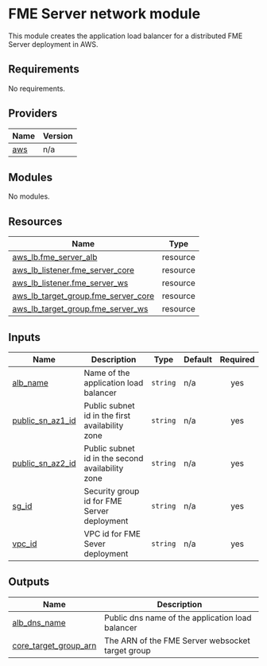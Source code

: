 # FME Server network module
This module creates the application load balancer for a distributed FME Server deployment in AWS.
<!-- BEGIN_TF_DOCS -->
## Requirements

No requirements.

## Providers

| Name | Version |
|------|---------|
| <a name="provider_aws"></a> [aws](#provider\_aws) | n/a |

## Modules

No modules.

## Resources

| Name | Type |
|------|------|
| [aws_lb.fme_server_alb](https://registry.terraform.io/providers/hashicorp/aws/latest/docs/resources/lb) | resource |
| [aws_lb_listener.fme_server_core](https://registry.terraform.io/providers/hashicorp/aws/latest/docs/resources/lb_listener) | resource |
| [aws_lb_listener.fme_server_ws](https://registry.terraform.io/providers/hashicorp/aws/latest/docs/resources/lb_listener) | resource |
| [aws_lb_target_group.fme_server_core](https://registry.terraform.io/providers/hashicorp/aws/latest/docs/resources/lb_target_group) | resource |
| [aws_lb_target_group.fme_server_ws](https://registry.terraform.io/providers/hashicorp/aws/latest/docs/resources/lb_target_group) | resource |

## Inputs

| Name | Description | Type | Default | Required |
|------|-------------|------|---------|:--------:|
| <a name="input_alb_name"></a> [alb\_name](#input\_alb\_name) | Name of the application load balancer | `string` | n/a | yes |
| <a name="input_public_sn_az1_id"></a> [public\_sn\_az1\_id](#input\_public\_sn\_az1\_id) | Public subnet id in the first availability zone | `string` | n/a | yes |
| <a name="input_public_sn_az2_id"></a> [public\_sn\_az2\_id](#input\_public\_sn\_az2\_id) | Public subnet id in the second availability zone | `string` | n/a | yes |
| <a name="input_sg_id"></a> [sg\_id](#input\_sg\_id) | Security group id for FME Server deployment | `string` | n/a | yes |
| <a name="input_vpc_id"></a> [vpc\_id](#input\_vpc\_id) | VPC id for FME Sever deployment | `string` | n/a | yes |

## Outputs

| Name | Description |
|------|-------------|
| <a name="output_alb_dns_name"></a> [alb\_dns\_name](#output\_alb\_dns\_name) | Public dns name of the application load balancer |
| <a name="output_core_target_group_arn"></a> [core\_target\_group\_arn](#output\_core\_target\_group\_arn) | The ARN of the FME Server websocket target group |
<!-- END_TF_DOCS --> 